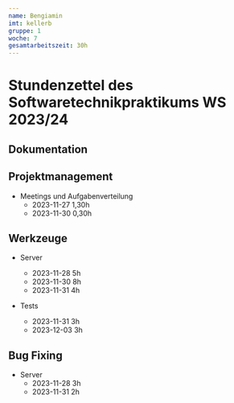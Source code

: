 ```yaml
---
name: Bengiamin
imt: kellerb
gruppe: 1
woche: 7
gesamtarbeitszeit: 30h
---
```


# Stundenzettel des Softwaretechnikpraktikums WS 2023/24

## Dokumentation


## Projektmanagement
- Meetings und Aufgabenverteilung
  - 2023-11-27 1,30h
  - 2023-11-30 0,30h
  
  

## Werkzeuge

- Server
  - 2023-11-28 5h
  - 2023-11-30 8h
  - 2023-11-31 4h

- Tests
  - 2023-11-31 3h
  - 2023-12-03 3h

## Bug Fixing

- Server
  - 2023-11-28 3h
  - 2023-11-31 2h




